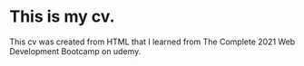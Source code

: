 # This is my cv.
This cv was created from HTML that I learned from The Complete 2021 Web Development Bootcamp on udemy.
